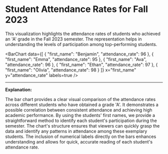 # Student Attendance Rates for Fall 2023

This visualization highlights the attendance rates of students who achieved an 'A' grade in the Fall 2023 semester. The representation helps in understanding the levels of participation among top-performing students.

<BarChart
    data={[
        { "first_name": "Benjamin", "attendance_rate": 96 },
        { "first_name": "Emma", "attendance_rate": 95 },
        { "first_name": "Ava", "attendance_rate": 96 },
        { "first_name": "Ethan", "attendance_rate": 97 },
        { "first_name": "Olivia", "attendance_rate": 98 }
    ]}
    x="first_name"
    y="attendance_rate"
    labels=true
/>

---

**Explanation:**

The bar chart provides a clear visual comparison of the attendance rates across different students who have obtained a grade 'A'. It demonstrates a possible correlation between consistent attendance and achieving high academic performance. By using the students' first names, we provide a straightforward method to identify each student's participation during the semester. The chart's structure ensures that viewers can quickly grasp the data and identify any patterns in attendance among these exemplary students. The inclusion of numerical labels directly on the bars enhances understanding and allows for quick, accurate reading of each student's attendance rate.